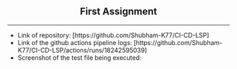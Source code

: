 ## <h2 style="text-align: center; font-weight:semibold"> First Assignment </h2>

---

<ul>
    <li> Link of repository: [https://github.com/Shubham-K77/CI-CD-LSP]</li>
    <li> Link of the github actions pipeline logs: [https://github.com/Shubham-K77/CI-CD-LSP/actions/runs/18242595039] </li>
    <li> Screenshot of the test file being executed: </li>
</ul>
